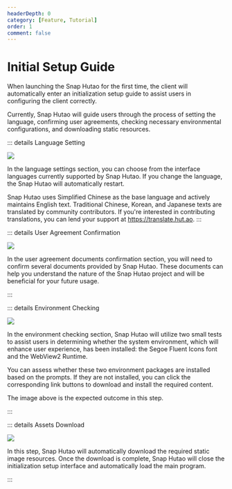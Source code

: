 ```yaml
---
headerDepth: 0
category: [Feature, Tutorial]
order: 1
comment: false
---
```


# Initial Setup Guide

When launching the Snap Hutao for the first time, the client will automatically enter an initialization setup guide to assist users in configuring the client correctly.

Currently, Snap Hutao will guide users through the process of setting the language, confirming user agreements, checking necessary environmental configurations, and downloading static resources.

::: details Language Setting

![](https://img.alicdn.com/imgextra/i1/1797064093/O1CN01wBgRV01g6dyC2bc62_!!1797064093.png_.webp)

In the language settings section, you can choose from the interface languages currently supported by Snap Hutao. If you change the language, the Snap Hutao will automatically restart.

Snap Hutao uses Simplified Chinese as the base language and actively maintains English text.
Traditional Chinese, Korean, and Japanese texts are translated by community contributors.
If you're interested in contributing translations, you can lend your support at https://translate.hut.ao.
:::

::: details User Agreement Confirmation

![](https://img.alicdn.com/imgextra/i4/1797064093/O1CN01Zv1EGr1g6dy8E1fpj_!!1797064093.png_.webp)

In the user agreement documents confirmation section, you will need to confirm several documents provided by Snap Hutao.
These documents can help you understand the nature of the Snap Hutao project and will be beneficial for your future usage.

:::

::: details Environment Checking

![](https://img.alicdn.com/imgextra/i3/1797064093/O1CN01LYYIB41g6dyDFB6I9_!!1797064093.png_.webp)

In the environment checking section, Snap Hutao will utilize two small tests to assist users in determining whether the system environment, which will enhance user experience, has been installed: the Segoe Fluent Icons font and the WebView2 Runtime.

You can assess whether these two environment packages are installed based on the prompts. If they are not installed, you can click the corresponding link buttons to download and install the required content.

The image above is the expected outcome in this step.

:::

::: details Assets Download

![](https://img.alicdn.com/imgextra/i2/1797064093/O1CN01XlICiR1g6dyC7Qpy6_!!1797064093.png_.webp)

In this step, Snap Hutao will automatically download the required static image resources.
Once the download is complete, Snap Hutao will close the initialization setup interface and automatically load the main program.

:::

